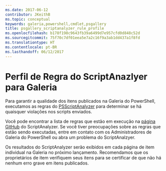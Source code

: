```yaml
---
ms.date: 2017-06-12
contributor: JKeithB
ms.topic: conceptual
keywords: galeria,powershell,cmdlet,psgallery
title: psgallery_scriptanalyzer_rule_profile
ms.openlocfilehash: b178f198c9643fb39a6499d7e957cfd0d848c52d
ms.sourcegitcommit: 75f70c7df01eea5e7a2c16f9a3ab1dd437a1f8fd
ms.translationtype: HT
ms.contentlocale: pt-BR
ms.lasthandoff: 06/12/2017
---
```

<a id="scriptanazlyer-rule-profile-for-gallery" class="xliff"></a>
# Perfil de Regra do ScriptAnazlyer para Galeria
Para garantir a qualidade dos itens publicados na Galeria do PowerShell, executamos as regras do [PSScriptAnalyzer](https://github.com/PowerShell/PSScriptAnalyzer) para determinar se há quaisquer violações nos scripts enviados.

Você pode encontrar a lista de regras que estão em execução na [página GitHub](https://github.com/PowerShell/PSScriptAnalyzer/blob/development/Engine/Settings/PSGallery.psd1) do ScriptAnalyzer.
Se você tiver preocupações sobre as regras que estão sendo executadas, entre em contato com os Administradores de Galeria do PowerShell ou abra um problema do ScriptAnalzyer.

Os resultados do ScriptAnalyzer serão exibidos em cada página de item individual na Galeria no próximo lançamento. Recomendamos que os proprietários de item verifiquem seus itens para se certificar de que não há nenhum erro grave em itens publicados.

